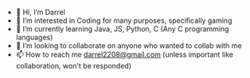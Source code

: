 - 👋 Hi, I’m Darrel
- 👀 I’m interested in Coding for many purposes, specifically gaming
- 🌱 I’m currently learning Java, JS, Python, C (Any C programming languages)
- 💞️ I’m looking to collaborate on anyone who wanted to collab with me
- 📫 How to reach me darrel2208@gmail.com (unless important like collaboration, won't be responded)

<!---
Tdarrelpa/Tdarrelpa is a ✨ special ✨ repository because its `README.md` (this file) appears on your GitHub profile.
You can click the Preview link to take a look at your changes.
--->

